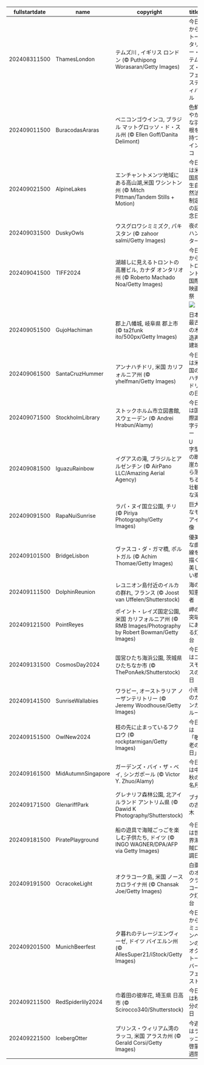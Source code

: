 |fullstartdate|name|copyright|title|image|
|--|--|--|--|--|
202408311500|ThamesLondon|テムズ川 , イギリス ロンドン (© Puthipong Worasaran/Getty Images)|今日からトータリー・テムズ・フェスティバル|![](/ja-JP/2024/09/202408311500ThamesLondon.jpg)|
202409011500|BuracodasAraras|ベニコンゴウインコ, ブラジル マットグロッソ・ド・スル州 (© Ellen Goff/Danita Delimont)|色鮮やかな羽根を持つインコ|![](/ja-JP/2024/09/202409011500BuracodasAraras.jpg)|
202409021500|AlpineLakes|エンチャントメンツ地域にある高山湖,米国 ワシントン州 (© Mitch Pittman/Tandem Stills + Motion)|今日は米国原生自然法制定の記念日|![](/ja-JP/2024/09/202409021500AlpineLakes.jpg)|
202409031500|DuskyOwls|ウスグロワシミミズク, パキスタン (© zahoor salmi/Getty Images)|夜のハンター|![](/ja-JP/2024/09/202409031500DuskyOwls.jpg)|
202409041500|TIFF2024|湖越しに見えるトロントの高層ビル, カナダ オンタリオ州 (© Roberto Machado Noa/Getty Images)|今日からトロント国際映画祭|![](/ja-JP/2024/09/202409041500TIFF2024.jpg)|
||||![](/ja-JP/2024/09/.jpg)|
202409051500|GujoHachiman|郡上八幡城, 岐阜県 郡上市 (© ta2funk ito/500px/Getty Images)|日本最古の木造再建城|![](/ja-JP/2024/09/202409051500GujoHachiman.jpg)|
202409061500|SantaCruzHummer|アンナハチドリ, 米国 カリフォルニア州 (© yhelfman/Getty Images)|今日は米国のハチドリの日|![](/ja-JP/2024/09/202409061500SantaCruzHummer.jpg)|
202409071500|StockholmLibrary|ストックホルム市立図書館, スウェーデン (© Andrei Hrabun/Alamy)|今日は国際識字デー|![](/ja-JP/2024/09/202409071500StockholmLibrary.jpg)|
202409081500|IguazuRainbow|イグアスの滝, ブラジルとアルゼンチン (© AirPano LLC/Amazing Aerial Agency)|U 字型の断崖から落ちる壮観な滝|![](/ja-JP/2024/09/202409081500IguazuRainbow.jpg)|
202409091500|RapaNuiSunrise|ラパ・ヌイ国立公園, チリ (© Piriya Photography/Getty Images)|巨大なモアイ像|![](/ja-JP/2024/09/202409091500RapaNuiSunrise.jpg)|
202409101500|BridgeLisbon|ヴァスコ・ダ・ガマ橋, ポルトガル (© Achim Thomae/Getty Images)|優美な曲線を描く美しい橋|![](/ja-JP/2024/09/202409101500BridgeLisbon.jpg)|
202409111500|DolphinReunion|レユニオン島付近のイルカの群れ, フランス (© Joost van Uffelen/Shutterstock)|海の知恵者|![](/ja-JP/2024/09/202409111500DolphinReunion.jpg)|
202409121500|PointReyes|ポイント・レイズ国定公園, 米国 カリフォルニア州 (© RMB Images/Photography by Robert Bowman/Getty Images)|岬の突端にある灯台|![](/ja-JP/2024/09/202409121500PointReyes.jpg)|
202409131500|CosmosDay2024|国営ひたち海浜公園, 茨城県 ひたちなか市 (© ThePonAek/Shutterstock)|今日はコスモスの日|![](/ja-JP/2024/09/202409131500CosmosDay2024.jpg)|
202409141500|SunriseWallabies|ワラビー, オーストラリア ノーザンテリトリー (© Jeremy Woodhouse/Getty Images)|小形のカンガルー|![](/ja-JP/2024/09/202409141500SunriseWallabies.jpg)|
202409151500|OwlNew2024|枝の先に止まっているフクロウ (© rockptarmigan/Getty Images)|今日は「敬老の日」|![](/ja-JP/2024/09/202409151500OwlNew2024.jpg)|
202409161500|MidAutumnSingapore|ガーデンズ・バイ・ザ・ベイ, シンガポール (© Victor Y. Zhuo/Alamy)|今日は中秋の名月|![](/ja-JP/2024/09/202409161500MidAutumnSingapore.jpg)|
202409171500|GlenariffPark|グレナリフ森林公園, 北アイルランド アントリム県 (© Dawid K Photography/Shutterstock)|ブナの古木|![](/ja-JP/2024/09/202409171500GlenariffPark.jpg)|
202409181500|PiratePlayground|船の遊具で海賊ごっごを楽しむ子供たち, ドイツ (© INGO WAGNER/DPA/AFP via Getty Images)|今日は世界海賊口調日|![](/ja-JP/2024/09/202409181500PiratePlayground.jpg)|
202409191500|OcracokeLight|オクラコーク島,  米国 ノースカロライナ州 (© Chansak Joe/Getty Images)|白亜のオクラコーク灯台|![](/ja-JP/2024/09/202409191500OcracokeLight.jpg)|
202409201500|MunichBeerfest|夕暮れのテレージエンヴィーゼ, ドイツ バイエルン州 (© AllesSuper21/iStock/Getty Images)|今日からミュンヘンのオクトーバーフェスト|![](/ja-JP/2024/09/202409201500MunichBeerfest.jpg)|
202409211500|RedSpiderlily2024|巾着田の彼岸花, 埼玉県 日高市 (© Scirocco340/Shutterstock)|今日は秋分の日|![](/ja-JP/2024/09/202409211500RedSpiderlily2024.jpg)|
202409221500|IcebergOtter|プリンス・ウィリアム湾のラッコ,  米国 アラスカ州 (© Gerald Corsi/Getty Images)|今週はラッコ啓蒙週間|![](/ja-JP/2024/09/202409221500IcebergOtter.jpg)|
